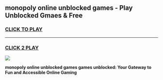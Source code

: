 
## monopoly online unblocked games - Play Unblocked Gmaes & Free
<h3>
<a href="https://premium.freeplayer.one?title=monopoly_online_unblocked_games&ref=19F">CLICK TO PLAY</a></h3>
<hr>

<h3>
<a href="https://premium.freeplayer.one?title=monopoly_online_unblocked_games&ref=19F">CLICK 2 PLAY</a>
  
</h3>

<a href="https://premium.freeplayer.one?title=monopoly_online_unblocked_games&ref=19F/"><img src="https://clearcache.store/games.png"></a>


**monopoly online unblocked games games unblocked: Your Gateway to Fun and Accessible Online Gaming**
